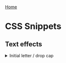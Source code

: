 [Home](../README.md)

# CSS Snippets

## Text effects

<!-- $Q:D -->
<details>
<summary>Initial letter / drop cap</summary>

Using vanilla CSS:
```css
.drop-cap::first-letter {
  font-size: 2rem;
  font-weight: 600;
  float: left;
  line-height: 2rem;
  margin-right: 0.5rem;
}
```

Using `initial-letter` (experimental; not supported by Firefox as of 2023):
```css
selector {
  initial-letter: normal; /* default  */
  initial-letter: 1.5; /* occupies 1.5 lines */
}
```

Sources:
- [reddit](https://www.reddit.com/r/web_design/comments/13s0flv/css_drop_cap/)
- [MDN](https://developer.mozilla.org/en-US/docs/Web/CSS/initial-letter)
</details>
